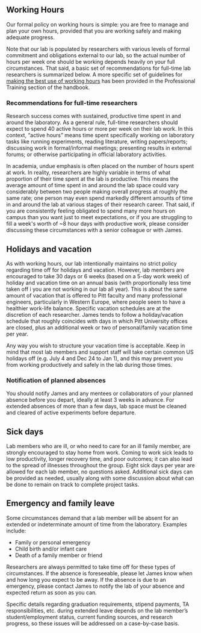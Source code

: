 ## Working Hours 

Our formal policy on working hours is simple: you are free to manage and plan your own hours, provided that you are working safely and making adequate progress.

Note that our lab is populated by researchers with various levels of formal commitment and obligations external to our lab, so the actual number of hours per week one should be working depends heavily on your full circumstances. 
That said, a basic set of recommendations for full-time lab researchers is summarized below.
A more specific set of guidelines for [making the best use of working hours](../professionalTraining/timeManagement.md) has been provided in the Professional Training section of the handbook.  

### Recommendations for full-time researchers

Research success comes with sustained, productive time spent in and around the laboratory. 
As a general rule, full-time researchers should expect to spend 40 active hours or more per week on their lab work. 
In this context, “active hours” means time spent specifically working on laboratory tasks like running experiments, reading literature, writing papers/reports; discussing work in formal/informal meetings; presenting results in external forums; or otherwise participating in official laboratory activities. 

In academia, undue emphasis is often placed on the number of hours spent at work. 
In reality, researchers are highly variable in terms of what proportion of their time spent at the lab is productive. 
This means the average amount of time spent in and around the lab space could vary considerably between two people making overall progress at roughly the same rate; one person may even spend markedly different amounts of time in and around the lab at various stages of their research career. 
That said, if you are consistently feeling obligated to spend many more hours on campus than you want just to meet expectations, or if you are struggling to fill a week's worth of ~8 hour days with productive work, please consider discussing these circumstances with a senior colleague or with James. 

## Holidays and vacation 

As with working hours, our lab intentionally maintains no strict policy regarding time off for holidays and vacation. 
However, lab members are encouraged to take 30 days or 6 weeks (based on a 5-day work week) of holiday and vacation time on an annual basis (with proportionally less time taken off i you are not working in our lab all year). 
This is about the same amount of vacation that is offered to Pitt faculty and many professional engineers, particularly in Western Europe, where people seem to have a healthier work-life balance. 
Specific vacation schedules are at the discretion of each researcher. 
James tends to follow a holiday/vacation schedule that roughly coincides with days in which Pitt University offices are closed, plus an additional week or two of personal/family vacation time per year.

Any way you wish to structure your vacation time is acceptable. Keep in mind that most lab members and support staff will take certain common US holidays off (e.g. July 4 and Dec 24 to Jan 1), and this may prevent you from working productively and safely in the lab during those times. 

### Notification of planned absences

You should notify James and any mentees or collaborators of your planned absence before you depart, ideally at least 3 weeks in advance. 
For extended absences of more than a few days, lab space must be cleaned and cleared of active experiments before departure. 

## Sick days 

Lab members who are ill, or who need to care for an ill family member, are strongly encouraged to stay home from work. 
Coming to work sick leads to low productivity, longer recovery time, and poor outcomes; it can also lead to the spread of illnesses throughout the group. 
Eight sick days per year are allowed for each lab member, no questions asked. 
Additional sick days can be provided as needed, usually along with some discussion about what can be done to remain on track to complete project tasks. 

## Emergency and family leave 

Some circumstances demand that a lab member will be absent for an extended or indeterminate amount of time from the laboratory. Examples include: 

* Family or personal emergency
* Child birth and/or infant care
* Death of a family member or friend 

Researchers are always permitted to take time off for these types of circumstances. If the absence is foreseeable, please let James know when and how long you expect to be away. If the absence is due to an emergency, please contact James to notify the lab of your absence and expected return as soon as you can. 

Specific details regarding graduation requirements, stipend payments, TA responsibilities, etc. during extended leave depends on the lab member’s student/employment status, current funding sources, and research progress, so these issues will be addressed on a case-by-case basis. 
